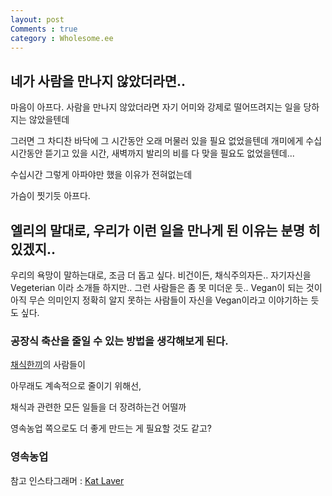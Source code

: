 ```yaml
---
layout: post
Comments : true
category : Wholesome.ee
---
```


## 네가 사람을 만나지 않았더라면..

마음이 아프다.
사람을 만나지 않았더라면
자기 어미와 강제로 떨어뜨려지는 일을 당하지는 않았을텐데

그러면 그 차디찬 바닥에
그 시간동안 오래 머물러 있을 필요 없었을텐데
개미에게 수십시간동안 뜯기고 있을 시간,
새벽까지 발리의 비를 다 맞을 필요도 없었을텐데...

수십시간 그렇게 아파야만 했을 이유가 전혀없는데

가슴이 찟기듯 아프다.

## 엘리의 말대로, 우리가 이런 일을 만나게 된 이유는 분명 히있겠지..

우리의 욕망이 말하는대로,
조금 더 돕고 싶다.
비건이든, 채식주의자든..
자기자신을 Vegeterian 이라 소개들 하지만..
그런 사람들은 좀 못 미더운 듯..
Vegan이 되는 것이 아직 무슨 의미인지 정확히 알지 못하는 사람들이 자신을 Vegan이라고 이야기하는 듯도 싶다.



### 공장식 축산을 줄일 수 있는 방법을 생각해보게 된다.

[채식한끼]()의 사람들이 

아무래도 계속적으로 줄이기 위해선,

채식과 관련한 모든 일들을 더 장려하는건 어떨까

영속농업 쪽으로도 더 좋게 만드는 게 필요할 것도 같고?


### 영속농업

참고 인스타그래머 : [Kat Laver](https://www.instagram.com/kat.lavers/)

